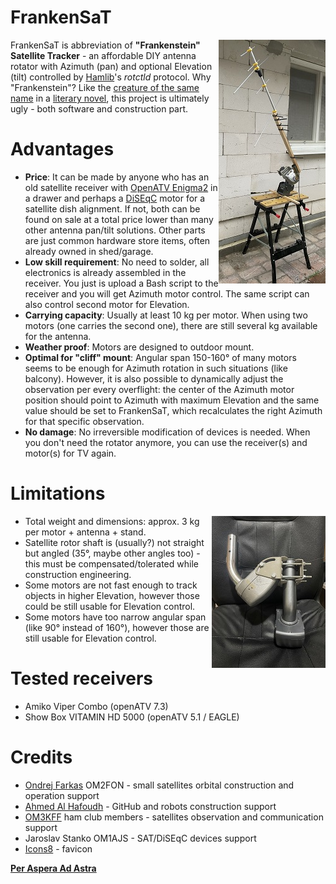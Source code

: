 FrankenSaT
==========
[<img src="FrankenSaT_thumb.jpg" alt="FrankenSaT" title="FrankenSaT" align="right"/>](FrankenSaT.jpg)

FrankenSaT is abbreviation of <b>"Frankenstein" Satellite Tracker</b> - an affordable DIY antenna rotator with Azimuth (pan) and optional Elevation (tilt) controlled by [Hamlib](https://github.com/Hamlib/Hamlib)'s _rotctld_ protocol. Why "Frankenstein"? Like the [creature of the same name](https://en.wikipedia.org/wiki/Frankenstein%27s_monster) in a [literary novel](https://en.wikipedia.org/wiki/Frankenstein), this project is ultimately ugly - both software and construction part.

# Advantages

* **Price**: It can be made by anyone who has an old satellite receiver with [OpenATV Enigma2](https://github.com/openatv/enigma2) in a drawer and perhaps a [DiSEqC](https://en.wikipedia.org/wiki/DiSEqC) motor for a satellite dish alignment. If not, both can be found on sale at a total price lower than many other antenna pan/tilt solutions. Other parts are just common hardware store items, often already owned in shed/garage.
* **Low skill requirement**: No need to solder, all electronics is already assembled in the receiver. You just is upload a Bash script to the receiver and you will get Azimuth motor control. The same script can also control second motor for Elevation.
* **Carrying capacity**: Usually at least 10 kg per motor. When using two motors (one carries the second one), there are still several kg available for the antenna.
* **Weather proof**: Motors are designed to outdoor mount.
* **Optimal for "cliff" mount**: Angular span 150-160° of many motors seems to be enough for Azimuth rotation in such situations (like balcony). However, it is also possible to dynamically adjust the observation per every overflight: the center of the Azimuth motor position should point to Azimuth with maximum Elevation and the same value should be set to FrankenSaT, which recalculates the right Azimuth for that specific observation.
* **No damage**: No irreversible modification of devices is needed. When you don't need the rotator anymore, you can use the receiver(s) and motor(s) for TV again.

# Limitations
[<img src="motors_thumb.jpg" alt="Azimuth and Elevation motors connected together" title="Azimuth and Elevation motors connected together" align="right"/>](motors.jpg)

* Total weight and dimensions: approx. 3 kg per motor + antenna + stand.
* Satellite rotor shaft is (usually?) not straight but angled (35°, maybe other angles too) - this must be compensated/tolerated while construction engineering.
* Some motors are not fast enough to track objects in higher Elevation, however those could be still usable for Elevation control.
* Some motors have too narrow angular span (like 90° instead of 160°), however those are still usable for Elevation control.

# Tested receivers

* Amiko Viper Combo (openATV 7.3)
* Show Box VITAMIN HD 5000 (openATV 5.1 / EAGLE)

# Credits

* [Ondrej Farkas](https://www.linkedin.com/in/ondrej-farkas-919b8519) OM2FON - small satellites orbital construction and operation support
* [Ahmed Al Hafoudh](https://www.linkedin.com/in/alhafoudh) - GitHub and robots construction support
* [OM3KFF](https://om3kff.sk/) ham club members - satellites observation and communication support
* Jaroslav Stanko OM1AJS - SAT/DiSEqC devices support
* [Icons8](https://icons8.com/) - favicon

[__Per Aspera Ad Astra__](https://simple.wikipedia.org/wiki/Per_aspera_ad_astra)
